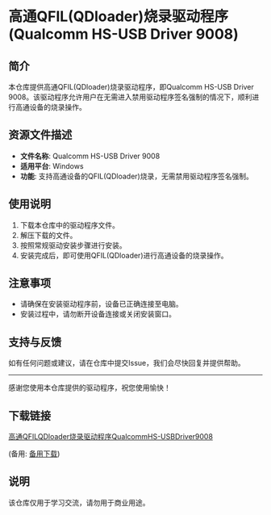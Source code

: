 # 高通QFIL(QDloader)烧录驱动程序(Qualcomm HS-USB Driver 9008)

## 简介
本仓库提供高通QFIL(QDloader)烧录驱动程序，即Qualcomm HS-USB Driver 9008。该驱动程序允许用户在无需进入禁用驱动程序签名强制的情况下，顺利进行高通设备的烧录操作。

## 资源文件描述
- **文件名称**: Qualcomm HS-USB Driver 9008
- **适用平台**: Windows
- **功能**: 支持高通设备的QFIL(QDloader)烧录，无需禁用驱动程序签名强制。

## 使用说明
1. 下载本仓库中的驱动程序文件。
2. 解压下载的文件。
3. 按照常规驱动安装步骤进行安装。
4. 安装完成后，即可使用QFIL(QDloader)进行高通设备的烧录操作。

## 注意事项
- 请确保在安装驱动程序前，设备已正确连接至电脑。
- 安装过程中，请勿断开设备连接或关闭安装窗口。

## 支持与反馈
如有任何问题或建议，请在仓库中提交Issue，我们会尽快回复并提供帮助。

---

感谢您使用本仓库提供的驱动程序，祝您使用愉快！

## 下载链接
[高通QFILQDloader烧录驱动程序QualcommHS-USBDriver9008](https://pan.quark.cn/s/b9b977766341) 

(备用: [备用下载](https://pan.baidu.com/s/1pTh5E1NX7EDADZxLwNMZBw?pwd=1234))

## 说明

该仓库仅用于学习交流，请勿用于商业用途。
